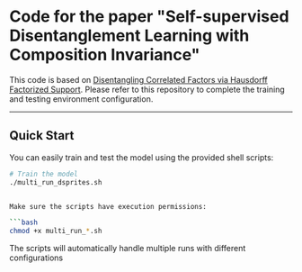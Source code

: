 # Code for the paper "Self-supervised Disentanglement Learning with Composition Invariance"

This code is based on [Disentangling Correlated Factors via Hausdorff Factorized Support](https://github.com/karroth/disentangling-correlated-factors). Please refer to this repository to complete the training and testing environment configuration.

---

## Quick Start

You can easily train and test the model using the provided shell scripts:

```bash
# Train the model
./multi_run_dsprites.sh


Make sure the scripts have execution permissions:

```bash
chmod +x multi_run_*.sh
```

The scripts will automatically handle multiple runs with different configurations
